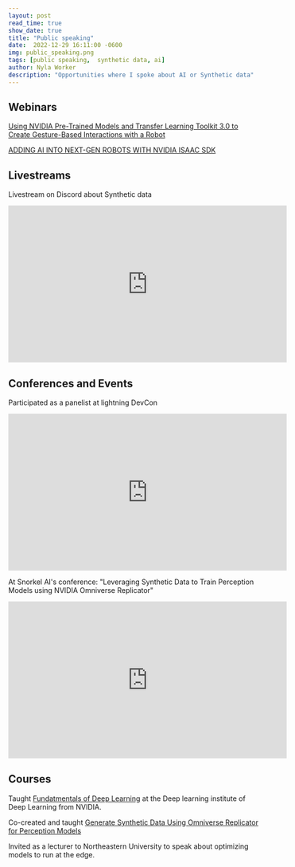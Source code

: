 ```yaml
---
layout: post
read_time: true
show_date: true
title: "Public speaking"
date:  2022-12-29 16:11:00 -0600
img: public_speaking.png
tags: [public speaking,  synthetic data, ai]
author: Nyla Worker
description: "Opportunities where I spoke about AI or Synthetic data"
---
```

## Webinars 

[Using NVIDIA Pre-Trained Models and Transfer Learning Toolkit 3.0 to Create Gesture-Based Interactions with a Robot](https://www.nvidia.com/en-us/about-nvidia/webinar-portal/)


[ADDING AI INTO NEXT-GEN ROBOTS WITH NVIDIA ISAAC SDK](https://info.nvidia.com/add-ai-to-robots-isaacSDK-webinar-reg-page.html?ncid=so-link-52037&sfdcid=EMLA&ondemandrgt=yes#cid=emla_so-link_en-us)


## Livestreams 

Livestream on Discord about Synthetic data 

<iframe width="560" height="315" src="https://www.youtube.com/watch?v=AGtIV5xgpYc" title="YouTube video player" frameborder="0" allow="accelerometer; autoplay; clipboard-write; encrypted-media; gyroscope; picture-in-picture" allowfullscreen></iframe>


## Conferences and Events


Participated as a panelist at lightning DevCon

<iframe width="560" height="315" src="https://www.youtube.com/watch?v=tgS4sJ38myg&list=PLaMu-SDt_RB47KO4odNNqFFJBDjSdywJG&index=7" title="YouTube video player" frameborder="0" allow="accelerometer; autoplay; clipboard-write; encrypted-media; gyroscope; picture-in-picture" allowfullscreen></iframe>



At Snorkel AI's conference: "Leveraging Synthetic Data to Train Perception Models using NVIDIA Omniverse Replicator" 

<iframe width="560" height="315" src="https://www.youtube.com/watch?v=pR-vuZr7SiY" title="YouTube video player" frameborder="0" allow="accelerometer; autoplay; clipboard-write; encrypted-media; gyroscope; picture-in-picture" allowfullscreen></iframe>



## Courses 

Taught [Fundatmentals of Deep Learning](https://www.nvidia.com/en-us/training/instructor-led-workshops/fundamentals-of-deep-learning/) at the Deep learning institute of Deep Learning from NVIDIA.

Co-created and taught [Generate Synthetic Data Using Omniverse Replicator for Perception Models
](https://www.nvidia.com/en-us/on-demand/session/gtcfall22-dlit41768/?playlistId=playList-108242b0-35ac-4765-9796-d6961cb026c4)

Invited as a lecturer to Northeastern University to speak about optimizing models to run at the edge.